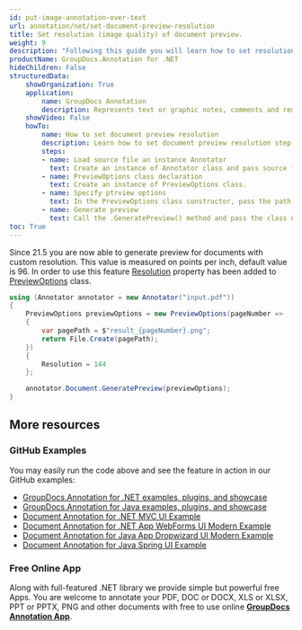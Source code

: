 ```yaml
---
id: put-image-annotation-over-text
url: annotation/net/set-document-preview-resolution
title: Set resolution (image quality) of document preview.
weight: 9
description: "Following this guide you will learn how to set resolution(quality) of document preview"
productName: GroupDocs.Annotation for .NET
hideChildren: False
structuredData:
    showOrganization: True
    application:    
        name: GroupDocs Annotation
        description: Represents text or graphic notes, comments and remarks attached to a specific part of the content of the document using C#
    showVideo: False
    howTo:
        name: How to set document preview resolution
        description: Learn how to set document preview resolution step by step
        steps:
        - name: Load source file an instance Annotator
          text: Create an instance of Annotator class and pass source file path as a constructor parameter. You may specify absolute or relative file path as per your requirements.
        - name: PreviewOptions class declaration
          text: Create an instance of PreviewOptions class.
        - name: Specify ptrview options
          text: In the PreviewOptions class constructor, pass the path to the page and in its constructor specify the resolution.
        - name: Generate preview
          text: Call the .GeneratePreview() method and pass the class name PreviewOptions to it.
toc: True
---
```


Since 21.5 you are now able to generate preview for documents with custom resolution. This value is measured on points per inch, default value is 96. In order to use this feature [Resolution](https://reference.groupdocs.com/annotation/net/groupdocs.annotation.options/previewoptions/properties/resolution) property has been added to [PreviewOptions](https://reference.groupdocs.com/annotation/net/groupdocs.annotation.options/previewoptions) class.

```csharp
using (Annotator annotator = new Annotator("input.pdf"))
{
    PreviewOptions previewOptions = new PreviewOptions(pageNumber =>
    {
        var pagePath = $"result_{pageNumber}.png";
        return File.Create(pagePath);
    })
    {
        Resolution = 144
    };

    annotator.Document.GeneratePreview(previewOptions);
}
```

## More resources
### GitHub Examples
You may easily run the code above and see the feature in action in our GitHub examples:
*   [GroupDocs.Annotation for .NET examples, plugins, and showcase](https://github.com/groupdocs-annotation/GroupDocs.Annotation-for-.NET)
*   [GroupDocs.Annotation for Java examples, plugins, and showcase](https://github.com/groupdocs-annotation/GroupDocs.Annotation-for-Java)
*   [Document Annotation for .NET MVC UI Example](https://github.com/groupdocs-annotation/GroupDocs.Annotation-for-.NET-MVC)
*   [Document Annotation for .NET App WebForms UI Modern Example](https://github.com/groupdocs-annotation/GroupDocs.Annotation-for-.NET-WebForms)
*   [Document Annotation for Java App Dropwizard UI Modern Example](https://github.com/groupdocs-annotation/GroupDocs.Annotation-for-Java-Dropwizard)
*   [Document Annotation for Java Spring UI Example](https://github.com/groupdocs-annotation/GroupDocs.Annotation-for-Java-Spring)
### Free Online App
Along with full-featured .NET library we provide simple but powerful free Apps.
You are welcome to annotate your PDF, DOC or DOCX, XLS or XLSX, PPT or PPTX, PNG and other documents with free to use online **[GroupDocs Annotation App](https://products.groupdocs.app/annotation)**.
